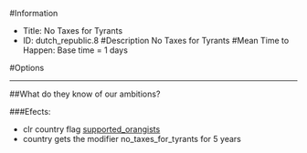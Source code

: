 #Information
 - Title: No Taxes for Tyrants
 - ID: dutch_republic.8
#Description
No Taxes for Tyrants
#Mean Time to Happen:
Base time = 1 days

#Options

___
##What do they know of our ambitions?

###Efects:<ul><li>clr country flag [supported_orangists](../flags/supported_orangists.md)</li><li>country gets the modifier no_taxes_for_tyrants for 5 years</li></ul>
